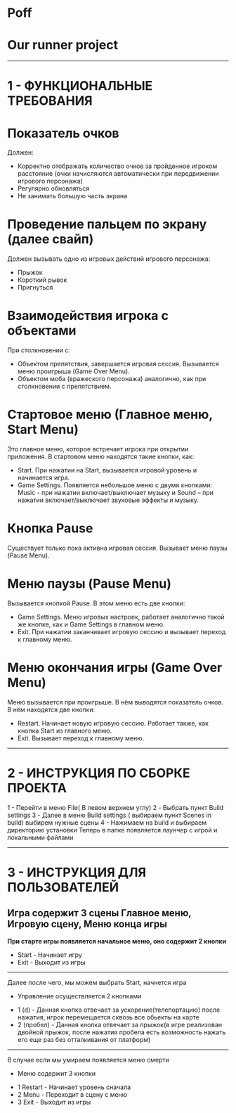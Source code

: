 # Poff
# Our runner project
***

# 1 - ФУНКЦИОНАЛЬНЫЕ ТРЕБОВАНИЯ 

# Показатель очков  
Должен:
  * Корректно отображать количество очков за пройденное игроком расстояние (очки начисляются автоматически при передвижении игрового персонажа)
  * Регулярно обновляться
  * Не занимать большую часть экрана

# Проведение пальцем по экрану (далее свайп)  
Должен вызывать одно из игровых действий игрового персонажа:
 - Прыжок
 - Короткий рывок
 - Пригнуться 

# Взаимодействия игрока с объектами
При столкновении с:
 - Объектом препятствия, завершается игровая сессия. Вызывается меню проигрыша (Game Over Menu).
 - Объектом моба (вражеского персонажа) аналогично, как при столкновении с препятствием.

# Стартовое меню (Главное меню, Start Menu)
Это главное меню, которое встречает игрока при открытии приложения. В стартовом меню находятся такие кнопки, как:
 - Start. При нажатии на Start, вызывается игровой уровень и начинается игра.
 - Game Settings. Появляется небольшое меню с двумя кнопками: Music - при нажатии включает/выключает музыку и Sound – при нажатии включает/выключает звуковые эффекты и музыку.

# Кнопка Pause 
Существует только пока активна игровая сессия. Вызывает меню паузы (Pause Menu).

# Меню паузы (Pause Menu)
Вызывается кнопкой Pause. В этом меню есть две кнопки:
 - Game Settings. Меню игровых настроек, работает аналогично такой же кнопке, как и Game Settings в главном меню.
 - Exit. При нажатии заканчивает игровую сессию и вызывает переход к главному меню.

# Меню окончания игры (Game Over Menu)
Меню вызывается при проигрыше. В нём выводятся показатель очков. 
В нём находятся две кнопки:
 - Restart. Начинает новую игровую сессию. Работает также, как кнопка Start из главного меню.
 - Exit. Вызывает переход к главному меню.
***
 

# 2 - ИНСТРУКЦИЯ ПО СБОРКЕ ПРОЕКТА 
 1 - Перейти в меню File( В левом верхнем углу) 
 2 - Выбрать пункт Build settings 
 3 - Далее в меню Build settings ( выбираем пункт Scenes in build) выбирем нужные сцены 
 4 - Нажимаем на build и выбираем директорию установки 
 Теперь в папке появляется лаунчер с игрой и локальными файлами 
 ***

# 3 - ИНСТРУКЦИЯ ДЛЯ ПОЛЬЗОВАТЕЛЕЙ 
Игра содержит 3 сцены Главное меню, Игровую сцену, Меню конца игры 
---
 **При старте игры появляется начальное меню, оно содержит 2 кнопки**
  * Start - Начинает игру 
  * Exit - Выходит из игры 
   ---
 Далее после чего, мы можем выбрать Start, начнется игра
  * Управление осуществляется 2 кнопками 
   - 1 (d) - Данная кнопка отвечает за ускорение(телепортацию) после нажатия, игрок перемещается сквозь все обьекты на карте
   - 2 (пробел) - Данная кнопка отвечает за прыжок(в игре реализован двойной прыжок, после нажатия пробела есть возможность нажать его еще раз без отталкивания от платформ)
   ---
 В случае если мы умираем появляется меню смерти 
  * Меню содержит 3 кнопки 
   - 1 Restart - Начинает уровень сначала 
   - 2 Menu - Переходит в сцену с меню
   - 3 Exit - Выходит из игры 


